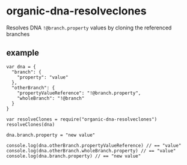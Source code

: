 # organic-dna-resolveclones

Resolves DNA `!@branch.property` values by cloning the referenced branches

## example

    var dna = {
      "branch": {
        "property": "value"
      },
      "otherBranch": {
        "propertyValueReference": "!@branch.property",
        "wholeBranch": "!@branch"
      }
    }

    var resolveClones = require("organic-dna-resolveclones")
    resolveClones(dna)

    dna.branch.property = "new value"

    console.log(dna.otherBranch.propertyValueReference) // == "value"
    console.log(dna.otherBranch.wholeBranch.property) // == "value"
    console.log(dna.branch.property) // == "new value"